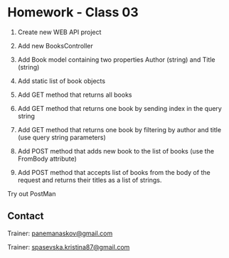 # Homework - Class 03

1. Create new WEB API project

2. Add new BooksController

3. Add Book model containing two properties Author (string) and Title (string)

4. Add static list of book objects 

5. Add GET method that returns all books

6. Add GET method that returns one book by sending index in the query string

7. Add GET method that returns one book by filtering by author and title (use query string parameters)

9. Add POST method that adds new book to the list of books (use the FromBody attribute)

10. Add POST method that accepts list of  books from the body of the request and returns their titles as a list of strings.

Try out PostMan



## Contact
Trainer: panemanaskov@gmail.com

Trainer: spasevska.kristina87@gmail.com